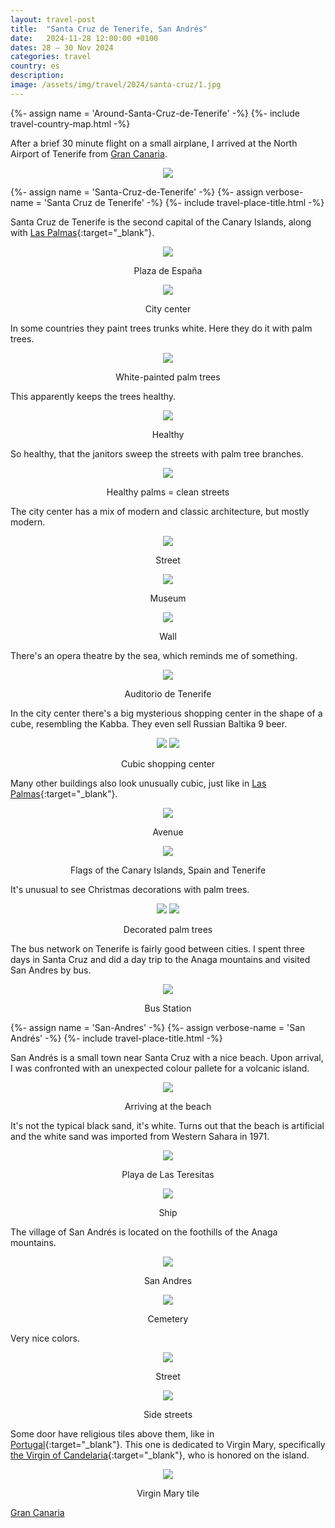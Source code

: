```yaml
---
layout: travel-post
title:  "Santa Cruz de Tenerife, San Andrés"
date:   2024-11-28 12:00:00 +0100
dates: 28 – 30 Nov 2024
categories: travel
country: es
description:
image: /assets/img/travel/2024/santa-cruz/1.jpg
---
```


{%- assign name = 'Around-Santa-Cruz-de-Tenerife' -%}
{%- include travel-country-map.html -%}

After a brief 30 minute flight on a small airplane, I arrived at the North Airport of Tenerife from [Gran Canaria](/travel/2024/gran-canaria).
<center>
    <img src="/assets/img/travel/2024/santa-cruz/1.jpg" />
    <p class="image-label"></p>
</center>

<div/>
{%- assign name = 'Santa-Cruz-de-Tenerife' -%}
{%- assign verbose-name = 'Santa Cruz de Tenerife' -%}
{%- include travel-place-title.html -%}
<div/>

Santa Cruz de Tenerife is the second capital of the Canary Islands, along with [Las Palmas](/travel/2024/gran-canaria){:target="_blank"}.

<center>
    <img src="/assets/img/travel/2024/santa-cruz/4.jpg" />
    <p class="image-label">Plaza de España</p>
</center>

<center>
    <img src="/assets/img/travel/2024/santa-cruz/2.jpg" />
    <p class="image-label">City center</p>
</center>

In some countries they paint trees trunks white. Here they do it with palm trees.
<center>
    <img src="/assets/img/travel/2024/santa-cruz/3.jpg" />
    <p class="image-label">White-painted palm trees</p>
</center>

This apparently keeps the trees healthy.
<center>
    <img src="/assets/img/travel/2024/santa-cruz/17.jpg" />
    <p class="image-label">Healthy</p>
</center>

So healthy, that the janitors sweep the streets with palm tree branches.
<center>
    <img src="/assets/img/travel/2024/santa-cruz/7.jpg" />
    <p class="image-label">Healthy palms = clean streets</p>
</center>

The city center has a mix of modern and classic architecture, but mostly modern.
<center>
    <img src="/assets/img/travel/2024/santa-cruz/6.jpg" />
    <p class="image-label">Street</p>
</center>

<center>
    <img src="/assets/img/travel/2024/santa-cruz/10.jpg" />
    <p class="image-label">Museum</p>
</center>

<center>
    <img src="/assets/img/travel/2024/santa-cruz/11.jpg" />
    <p class="image-label">Wall</p>
</center>

There's an opera theatre by the sea, which reminds me of something.
<center>
    <img src="/assets/img/travel/2024/santa-cruz/8.jpg" />
    <p class="image-label">Auditorio de Tenerife</p>
</center>

In the city center there's a big mysterious shopping center in the shape of a cube, resembling the Kabba. They even sell Russian Baltika 9 beer.
<center>
    <div class="side-by-side">
        <img src="/assets/img/travel/2024/santa-cruz/12.jpg" />
        <img src="/assets/img/travel/2024/santa-cruz/13.jpg" />
    </div>
    <p class="image-label">Cubic shopping center</p>
</center>

Many other buildings also look unusually cubic, just like in [Las Palmas](/travel/2024/gran-canaria#cubic){:target="_blank"}.
<center>
    <img src="/assets/img/travel/2024/santa-cruz/14.jpg" />
    <p class="image-label">Avenue</p>
</center>

<center>
    <img src="/assets/img/travel/2024/santa-cruz/5.jpg" />
    <p class="image-label">Flags of the Canary Islands, Spain and Tenerife</p>
</center>

It's unusual to see Christmas decorations with palm trees.
<center>
    <div class="side-by-side">
        <img src="/assets/img/travel/2024/santa-cruz/15.jpg" />
        <img src="/assets/img/travel/2024/santa-cruz/16.jpg" />
    </div>
    <p class="image-label">Decorated palm trees</p>
</center>

The bus network on Tenerife is fairly good between cities. I spent three days in Santa Cruz and did a day trip to the Anaga mountains and visited San Andres by bus.
<center>
    <img src="/assets/img/travel/2024/santa-cruz/9.jpg" />
    <p class="image-label">Bus Station</p>
</center>


{%- assign name = 'San-Andres' -%}
{%- assign verbose-name = 'San Andrés' -%}
{%- include travel-place-title.html -%}

San Andrés is a small town near Santa Cruz with a nice beach. Upon arrival, I was confronted with an unexpected colour pallete for a volcanic island.
<center>
    <img src="/assets/img/travel/2024/san-andres/1.jpg" />
    <p class="image-label">Arriving at the beach</p>
</center>

It's not the typical black sand, it's white. Turns out that the beach is artificial and the white sand was imported from Western Sahara in 1971.
<center>
    <img src="/assets/img/travel/2024/san-andres/2.jpg" />
    <p class="image-label">Playa de Las Teresitas</p>
</center>

<center>
    <img src="/assets/img/travel/2024/san-andres/3.jpg" />
    <p class="image-label">Ship</p>
</center>   

The village of San Andrés is located on the foothills of the Anaga mountains.
<center>
    <img src="/assets/img/travel/2024/san-andres/4.jpg" />
    <p class="image-label">San Andres</p>
</center>

<center>
    <img src="/assets/img/travel/2024/san-andres/5.jpg" />
    <p class="image-label">Cemetery</p>
</center>

Very nice colors.
<center>
    <img src="/assets/img/travel/2024/san-andres/6.jpg" />
    <p class="image-label">Street</p>
</center>

<center>
    <img src="/assets/img/travel/2024/san-andres/8.jpg" />
    <p class="image-label">Side streets</p>
</center>

Some door have religious tiles above them, like in [Portugal](/travel/2024/faro#saints){:target="_blank"}. This one is dedicated to Virgin Mary, specifically [the Virgin of Candelaria](https://en.wikipedia.org/wiki/Virgin_of_Candelaria){:target="_blank"}, who is honored on the island.
<center>
    <img src="/assets/img/travel/2024/san-andres/7.jpg" />
    <p class="image-label">Virgin Mary tile</p>
</center>

<a class="prev" href="/travel/2024/gran-canaria">
    Gran Canaria
</a>
